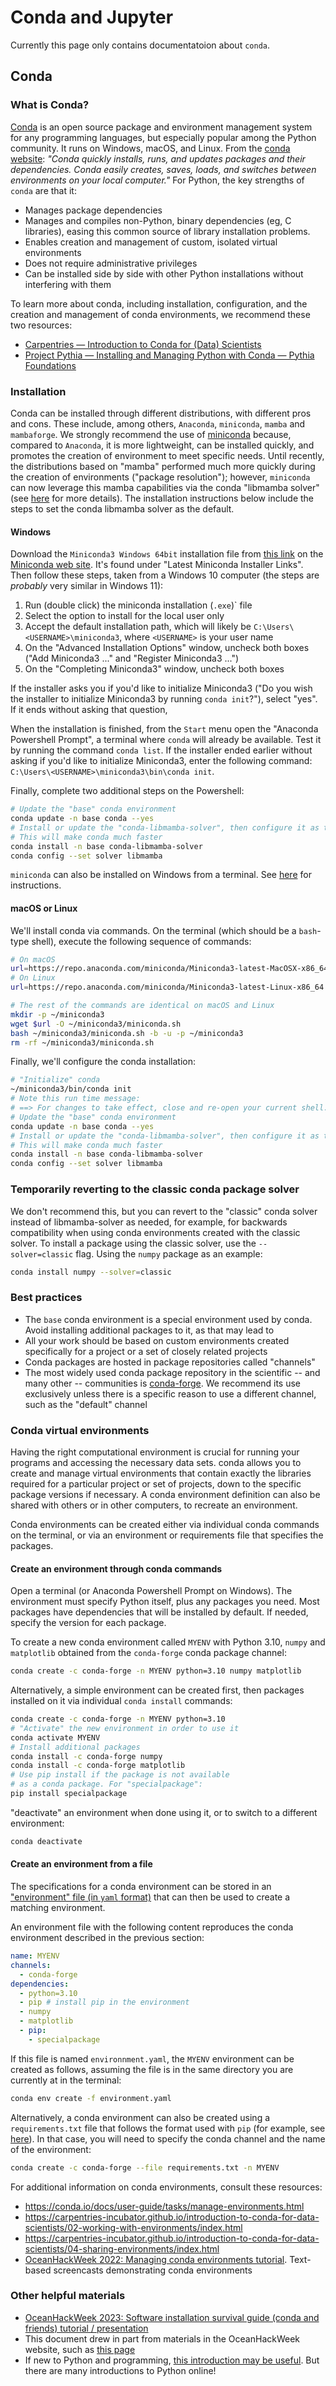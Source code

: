 # Conda and Jupyter

Currently this page only contains documentatoion about `conda`.

## Conda

### What is Conda?

[Conda](https://docs.conda.io) is an open source package and environment management system for any programming languages, but especially popular among the Python community. It runs on Windows, macOS, and Linux. From the [conda website](https://docs.conda.io): *"Conda quickly installs, runs, and updates packages and their dependencies. Conda easily creates, saves, loads, and switches between environments on your local computer."* For Python, the key strengths of `conda` are that it:
- Manages package dependencies
- Manages and compiles non-Python, binary dependencies (eg, C libraries), easing this common source of library installation problems.
- Enables creation and management of custom, isolated virtual environments
- Does not require administrative privileges
- Can be installed side by side with other Python installations without interfering with them

To learn more about conda, including installation, configuration, and the creation and management of conda environments, we recommend these two resources:

- [Carpentries — Introduction to Conda for (Data) Scientists](https://carpentries-incubator.github.io/introduction-to-conda-for-data-scientists/)
- [Project Pythia — Installing and Managing Python with Conda — Pythia Foundations](https://foundations.projectpythia.org/foundations/conda.html)


### Installation

Conda can be installed through different distributions, with different pros and cons. These include, among others, `Anaconda`, `miniconda`, `mamba` and `mambaforge`. We strongly recommend the use of [miniconda](https://docs.conda.io/en/latest/miniconda.html) because, compared to `Anaconda`, it is more lightweight, can be installed quickly, and promotes the creation of environment to meet specific needs. Until recently, the distributions based on "mamba" performed much more quickly during the creation of environments ("package resolution"); however, `miniconda` can now leverage this mamba capabilities via the conda "libmamba solver" (see [here](https://conda.github.io/conda-libmamba-solver/) for more details). The installation instructions below include the steps to set the conda libmamba solver as the default.

#### Windows

Download the `Miniconda3 Windows 64bit` installation file from [this link](https://repo.anaconda.com/miniconda/Miniconda3-latest-Windows-x86_64.exe) on the [Miniconda web site](https://docs.conda.io/en/latest/miniconda.html). It's found under "Latest Miniconda Installer Links". Then follow these steps, taken from a Windows 10 computer (the steps are *probably* very similar in Windows 11):

1. Run (double click) the miniconda installation (`.exe`)` file
2. Select the option to install for the local user only
3. Accept the default installation path, which will likely be `C:\Users\<USERNAME>\miniconda3`, where `<USERNAME>` is your user name
4. On the "Advanced Installation Options" window, uncheck both boxes ("Add Miniconda3 ..." and "Register Miniconda3 ...")
5. On the "Completing Miniconda3" window, uncheck both boxes

If the installer asks you if you'd like to initialize Miniconda3 ("Do you wish the installer to initialize Miniconda3 by running `conda init`?"), select "yes". If it ends without asking that question, 

When the installation is finished, from the `Start` menu open the "Anaconda Powershell Prompt", a terminal where `conda` will already be available. Test it by running the command `conda list`. If the installer ended earlier without asking if you'd like to initialize Miniconda3, enter the following command: `C:\Users\<USERNAME>\miniconda3\bin\conda init`. 

Finally, complete two additional steps on the Powershell:

```bash
# Update the "base" conda environment
conda update -n base conda --yes
# Install or update the "conda-libmamba-solver", then configure it as the default
# This will make conda much faster
conda install -n base conda-libmamba-solver
conda config --set solver libmamba
```

`miniconda` can also be installed on Windows from a terminal. See [here](https://docs.conda.io/projects/miniconda/en/latest/#quick-command-line-install) for instructions.

#### macOS or Linux

We'll install conda via commands. On the terminal (which should be a `bash`-type shell), execute the following sequence of commands:

```bash
# On macOS
url=https://repo.anaconda.com/miniconda/Miniconda3-latest-MacOSX-x86_64.sh
# On Linux
url=https://repo.anaconda.com/miniconda/Miniconda3-latest-Linux-x86_64.sh

# The rest of the commands are identical on macOS and Linux
mkdir -p ~/miniconda3
wget $url -O ~/miniconda3/miniconda.sh
bash ~/miniconda3/miniconda.sh -b -u -p ~/miniconda3
rm -rf ~/miniconda3/miniconda.sh
```

Finally, we'll configure the conda installation:

```bash
# "Initialize" conda
~/miniconda3/bin/conda init
# Note this run time message:
# ==> For changes to take effect, close and re-open your current shell. <==
# Update the "base" conda environment
conda update -n base conda --yes
# Install or update the "conda-libmamba-solver", then configure it as the default
# This will make conda much faster
conda install -n base conda-libmamba-solver
conda config --set solver libmamba
```

### Temporarily reverting to the classic conda package solver

We don't recommend this, but you can revert to the "classic" conda solver instead of libmamba-solver as needed, for example, for backwards compatibility when using conda environments created with the classic solver. To install a package using the classic solver, use the `--solver=classic` flag. Using the `numpy` package as an example:

```bash
conda install numpy --solver=classic
```

### Best practices

- The `base` conda environment is a special environment used by conda. Avoid installing additional packages to it, as that may lead to 
- All your work should be based on custom environments created specifically for a project or a set of closely related projects
- Conda packages are hosted in package repositories called "channels"
- The most widely used conda package repository in the scientific -- and many other -- communities is [conda-forge](https://conda-forge.org). We recommend its use exclusively unless there is a specific reason to use a different channel, such as the "default" channel


### Conda virtual environments

Having the right computational environment is crucial for running your programs and accessing the necessary data sets. conda allows you to create and manage virtual environments that contain exactly the libraries required for a particular project or set of projects, down to the specific package versions if necessary. A conda environment definition can also be shared with others or in other computers, to recreate an environment.

Conda environments can be created either via individual conda commands on the terminal, or via an environment or requirements file that specifies the packages.

#### Create an environment through conda commands

Open a terminal (or Anaconda Powershell Prompt on Windows). The environment must specify Python itself, plus any packages you need. Most packages have dependencies that will be installed by default. If needed, specify the version for each package.

To create a new conda environment called `MYENV` with Python 3.10, `numpy` and `matplotlib` obtained from the `conda-forge` conda package channel:

```bash
conda create -c conda-forge -n MYENV python=3.10 numpy matplotlib
```

Alternatively, a simple environment can be created first, then packages installed on it via individual `conda install` commands:

```bash
conda create -c conda-forge -n MYENV python=3.10
# "Activate" the new environment in order to use it
conda activate MYENV
# Install additional packages
conda install -c conda-forge numpy
conda install -c conda-forge matplotlib
# Use pip install if the package is not available
# as a conda package. For "specialpackage":
pip install specialpackage
```

"deactivate" an environment when done using it, or to switch to a different environment:

```bash
conda deactivate
```

#### Create an environment from a file

The specifications for a conda environment can be stored in an ["environment" file (in `yaml` format)](https://conda.io/projects/conda/en/latest/user-guide/tasks/manage-environments.html#creating-an-environment-from-an-environment-yml-file) that can then be used to create a matching environment. 

An environment file with the following content reproduces the conda environment described in the previous section:

```yaml
name: MYENV
channels:
  - conda-forge
dependencies:
  - python=3.10
  - pip # install pip in the environment
  - numpy
  - matplotlib
  - pip:
    - specialpackage
```

If this file is named `environnment.yaml`, the `MYENV` environment can be created as follows, assuming the file is in the same directory you are currently at in the terminal:

```bash
conda env create -f environment.yaml
```

Alternatively, a conda environment can also be created using a `requirements.txt` file that follows the format used with `pip` (for example, see [here](https://linuxhint.com/conda-install-requirements-txt/)). In that case, you will need to specify the conda channel and the name of the environment:

```bash
conda create -c conda-forge --file requirements.txt -n MYENV
```

For additional information on conda environments, consult these resources:
- https://conda.io/docs/user-guide/tasks/manage-environments.html
- https://carpentries-incubator.github.io/introduction-to-conda-for-data-scientists/02-working-with-environments/index.html
- https://carpentries-incubator.github.io/introduction-to-conda-for-data-scientists/04-sharing-environments/index.html
- [OceanHackWeek 2022: Managing conda environments tutorial](https://oceanhackweek.org/ohw22/tutorials/optional/managing-conda-envs/README.html). Text-based screencasts demonstrating conda environments


### Other helpful materials

- [OceanHackWeek 2023: Software installation survival guide (conda and friends) tutorial / presentation](https://github.com/oceanhackweek/ohw-tutorials/blob/OHW23/00-Mon/README.md)
- This document drew in part from materials in the OceanHackWeek website, such as [this page](https://oceanhackweek.org/resources/prep/conda.html)
- If new to Python and programming, [this introduction may be useful](https://emiliom.github.io/dinosip-python/). But there are many introductions to Python online!

